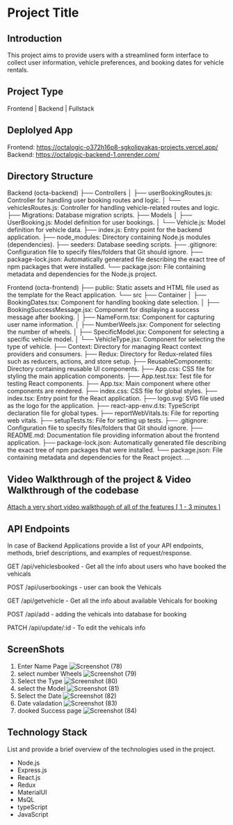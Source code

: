 # Project Title

## Introduction
This project aims to provide users with a streamlined form interface to collect user information, vehicle preferences, and booking dates for vehicle rentals.

## Project Type
Frontend | Backend | Fullstack

## Deplolyed App
Frontend: https://octalogic-o372h16p8-sgkolipyakas-projects.vercel.app/
Backend: https://octalogic-backend-1.onrender.com/

## Directory Structure
Backend (octa-backend)
├── Controllers
│   ├── userBookingRoutes.js:        Controller for handling user booking routes and logic.
│   └── vehiclesRoutes.js:           Controller for handling vehicle-related routes and logic.
├── Migrations:                       Database migration scripts.
├── Models
│   ├── UserBooking.js:               Model definition for user bookings.
│   └── Vehicle.js:                   Model definition for vehicle data.
├── index.js:                         Entry point for the backend application.
├── node_modules:                     Directory containing Node.js modules (dependencies).
├── seeders:                          Database seeding scripts.
├── .gitignore:                       Configuration file to specify files/folders that Git should ignore.
├── package-lock.json:                Automatically generated file describing the exact tree of npm packages that were installed.
└── package.json:                     File containing metadata and dependencies for the Node.js project.

Frontend (octa-frontend)
├── public:                           Static assets and HTML file used as the template for the React application.
└── src
    ├── Container
    │   ├── BookingDates.tsx:         Component for handling booking date selection.
    │   ├── BookingSuccessMessage.jsx: Component for displaying a success message after booking.
    │   ├── NameForm.tsx:             Component for capturing user name information.
    │   ├── NumberWeels.jsx:          Component for selecting the number of wheels.
    │   ├── SpecificModel.jsx:        Component for selecting a specific vehicle model.
    │   └── VehicleType.jsx:          Component for selecting the type of vehicle.
    ├── Context:                      Directory for managing React context providers and consumers.
    ├── Redux:                        Directory for Redux-related files such as reducers, actions, and store setup.
    ├── ReusableComponents:           Directory containing reusable UI components.
    ├── App.css:                      CSS file for styling the main application components.
    ├── App.test.tsx:                 Test file for testing React components.
    ├── App.tsx:                      Main component where other components are rendered.
    ├── index.css:                    CSS file for global styles.
    ├── index.tsx:                    Entry point for the React application.
    ├── logo.svg:                     SVG file used as the logo for the application.
    ├── react-app-env.d.ts:           TypeScript declaration file for global types.
    ├── reportWebVitals.ts:           File for reporting web vitals.
    ├── setupTests.ts:                File for setting up tests.
    ├── .gitignore:                   Configuration file to specify files/folders that Git should ignore.
    ├── README.md:                    Documentation file providing information about the frontend application.
    ├── package-lock.json:            Automatically generated file describing the exact tree of npm packages that were installed.
    └── package.json:                 File containing metadata and dependencies for the React project.
...




## Video Walkthrough of the project & Video Walkthrough of the codebase
[Attach a very short video walkthough of all of the features \[ 1 - 3 minutes \]](https://drive.google.com/file/d/1Aeal_1gEiFWZ7hBAKErM7qVgoaHynJ3e/view?usp=sharing)



## API Endpoints
In case of Backend Applications provide a list of your API endpoints, methods, brief descriptions, and examples of request/response.

GET /api/vehiclesbooked - Get all the info about users who have booked the vehicals

POST /api/userbookings - user can book the Vehicals

GET /api/getvehicle - Get all the info about available Vehicals for booking

POST /api/add - adding the vehicals into database for booking

PATCH /api/update/:id - To edit the vehicals info

## ScreenShots
1. Enter Name Page
   ![Screenshot (78)](https://github.com/SG-Kolipyaka/octalogic-tech/assets/113519884/85357d52-82f7-4418-8f75-402c71be4a33)
2. select number Wheels
   ![Screenshot (79)](https://github.com/SG-Kolipyaka/octalogic-tech/assets/113519884/a65f90df-876d-402e-957d-49467cb5e799)
3. Select the Type
   ![Screenshot (80)](https://github.com/SG-Kolipyaka/octalogic-tech/assets/113519884/4c9d8194-4081-433a-959e-856ee7d228d9)
4. select the Model
   ![Screenshot (81)](https://github.com/SG-Kolipyaka/octalogic-tech/assets/113519884/9cee2486-a297-4c09-bc11-6622ba56477b)
5. Select the Date
   ![Screenshot (82)](https://github.com/SG-Kolipyaka/octalogic-tech/assets/113519884/a18df4b7-08a9-4d92-95f5-f79d3dd4175d)
6. Date valadation
   ![Screenshot (83)](https://github.com/SG-Kolipyaka/octalogic-tech/assets/113519884/47466638-adc3-49c1-8376-e534dfc19829)
9. dooked Success page
    ![Screenshot (84)](https://github.com/SG-Kolipyaka/octalogic-tech/assets/113519884/276e25f2-7753-4c0a-ab2a-0c9f2e693651)




## Technology Stack
List and provide a brief overview of the technologies used in the project.

- Node.js
- Express.js
- React.js
- Redux
- MaterialUI
- MsQL
- typeScript
- JavaScript
